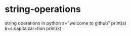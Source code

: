 # string-operations
string operations in python
s="welcome to github"
print(s)
k=s.capitalzar=tion
print(k)
